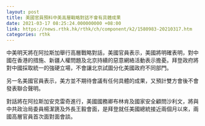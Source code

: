 ```yaml
---
layout: post
title: 美國官員預料中美高層戰略對話不會有具體成果
date: 2021-03-17 08:25:24.000000000 +08:00
link: https://news.rthk.hk/rthk/ch/component/k2/1580983-20210317.htm
categories: rthk
---
```


中美明天將在阿拉斯加舉行高層戰略對話，美國官員表示，美國將明確表明，對中國在香港的措施、新疆人權問題及北京持續的惡意網絡活動表示擔憂。拜登政府將對中國採取統一的強硬立場，不會讓北京試圖分化美國政府不同部門。

另一名美國官員表示，美方並不期待會議有任何具體的成果，又預計雙方會後不會發表聯合聲明。

對話將在阿拉斯加安克雷奇進行，美國國務卿布林肯及國家安全顧問沙利文，將與中共政治局委員楊潔篪及外長王毅會面，是拜登就任美國總統接近兩個月以來，兩國高層官員首次面對面會談。
